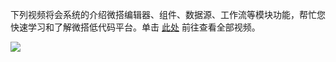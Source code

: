 下列视频将会系统的介绍微搭编辑器、组件、数据源、工作流等模块功能，帮忙您快速学习和了解微搭低代码平台。单击 [此处](https://cloud.tencent.com/edu/paths/series/weda) 前往查看全部视频。

<td><a href="https://cloud.tencent.com/edu/paths/series/weda" target="_blank"><img src="https://qcloudimg.tencent-cloud.cn/raw/9b13e0faaa1b1b5a366ea50d632fe826.png"/></a></td>

